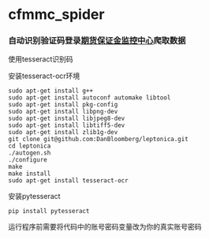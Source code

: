 # cfmmc_spider

### 自动识别验证码登录[期货保证金监控中心](https://investorservice.cfmmc.com/)爬取数据


使用tesseract识别码

安装tesseract-ocr环境
```
sudo apt-get install g++
sudo apt-get install autoconf automake libtool
sudo apt-get install pkg-config
sudo apt-get install libpng-dev
sudo apt-get install libjpeg8-dev
sudo apt-get install libtiff5-dev
sudo apt-get install zlib1g-dev
git clone git@github.com:DanBloomberg/leptonica.git
cd leptonica
./autogen.sh
./configure
make
make install
sudo apt-get install tesseract-ocr
```
安装pytesseract
```
pip install pytesseract
```
运行程序前需要将代码中的账号密码变量改为你的真实账号密码